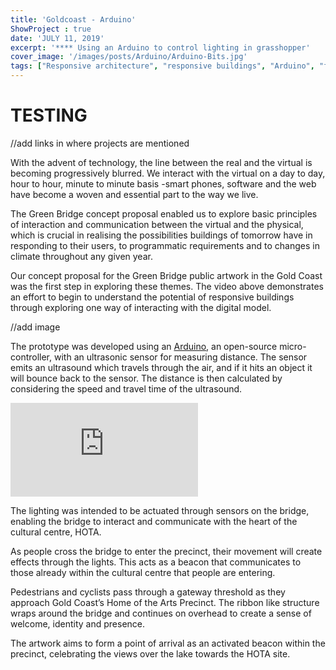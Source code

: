 ```yaml
---
title: 'Goldcoast - Arduino'
ShowProject : true
date: 'JULY 11, 2019'
excerpt: '**** Using an Arduino to control lighting in grasshopper'
cover_image: '/images/posts/Arduino/Arduino-Bits.jpg'
tags: ["Responsive architecture", "responsive buildings", "Arduino", "firefly", "grasshopper", "lighting"]
---
```


# TESTING

//add links in where projects are mentioned 

With the advent of technology, the line between the real and the virtual is becoming progressively blurred. We interact with the virtual on a day to day, hour to hour, minute to minute basis -smart phones, software and the web have become a woven and essential part to the way we live.



The Green Bridge concept proposal enabled us to explore basic principles of interaction and communication between the virtual and the physical, which is crucial in realising the possibilities buildings of tomorrow have in responding to their users, to programmatic requirements and to changes in climate throughout any given year.



Our concept proposal for the Green Bridge public artwork in the Gold Coast was the first step in exploring these themes. The video above demonstrates an effort to begin to understand the potential of responsive buildings through exploring one way of interacting with the digital model.


//add image 

The prototype was developed using an [Arduino]("https://www.arduino.cc"), an open-source micro-controller, with an ultrasonic sensor for measuring distance. The sensor emits an ultrasound which travels through the air, and if it hits an object it will bounce back to the sensor. The distance is then calculated by considering the speed and travel time of the ultrasound. 

<div >
<iframe class="VideoMD" src="https://www.youtube.com/embed/z3D8shNoJpk" title="YouTube video player" frameborder="0" allow="accelerometer; autoplay; clipboard-write; encrypted-media; gyroscope; picture-in-picture" allowfullscreen></iframe>
</div>


 The lighting was intended to be actuated through sensors on the bridge, enabling the bridge to interact and communicate with the heart of the cultural centre, HOTA.



As people cross the bridge to enter the precinct, their movement will create effects through the lights. This acts as a beacon that communicates to those already within the cultural centre that people are entering.



Pedestrians and cyclists pass through a gateway threshold as they approach Gold Coast’s Home of the Arts Precinct. The ribbon like structure wraps around the bridge and continues on overhead to create a sense of welcome, identity and presence.

The artwork aims to form a point of arrival as an activated beacon within the precinct, celebrating the views over the lake towards the HOTA site.